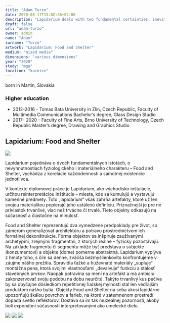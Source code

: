 ```yaml
---
title: "Adam Turzo"
date: 2020-08-17T15:02:56+02:00
description: "Lapidarium deals with two fundamental certainties, inevitabilities of physiological and material nature - Food and Shelter, it is based on the correlation of the everyday and the very existence of an individual."
draft: false
url: "adam-turzo"
owner: admin
name: "Adam"
surname: "Turzo"
artwork: "Lapidarium: Food and Shelter"
medium: "mixed media"
dimensions: "various dimensions"
year: "2020"
study: "mga"
location: "kaznice"
---
```


born in Martin, Slovakia

### Higher education
- 2012-2016 - Tomas Bata University in Zlin, Czech Republic, Faculty of Multimedia Communications
Bachelor’s degree, Glass Design Studio
- 2017- 2020 - Faculty of Fine Arts, Brno University of Technology, Czech Republic
Master’s degree, Drawing and Graphics Studio


## Lapidarium: Food and Shelter

![](/2020/turzo/1.jpg)

Lapidarium pojednáva o dvoch fundamentálnych istotách, o nevyhnutnostiach fyziologického i materiálneho charakteru – Food and Shelter, vychádza z korelácie každodennosti a samotnej existencie jednotlivca.

V kontexte diplomovej práce je Lapidarium, ako východisko inštalácie, určitou reinterpretáciou inštitúcie – miesta, kde sa kumulujú a vystavujú kamenné predmety. Toto „lapidárium“ však zahŕňa artefakty, ktoré už len svojou materialitou popierajú jeho ustálenú definíciu. Príznačnejší je pre ne prívlastok trvanlivé, viac než trvácne či trvalé. Tieto objekty odkazujú na súčasnosť a čiastočne na minulosť.

Food and Shelter reprezentujú dva vymedzené predpoklady pre život, so zámerom generalizovať architektúru a potravu prostredníctvom ich formálnej dekonštrukcie. Forma objektov sa inšpiruje zaužívanými archetypmi, zrejmými fragmentmi, z ktorých reálne – fyzicky pozostávajú. Na základe fragmentu či segmentu môže byť predstava o subjekte (konzumentovi) a objekte (dome) pomerne abstraktná. Lapidarium vyplýva z hmoty toho, s čím sa denne, zväčša bezmyšlienkovito konfrontujeme v záujme nášho prežitia. Spravidla ťažké a húževnaté materiály „supluje“ montážna pena, ktorá svojimi vlastnosťami „devalvuje“ funkciu a stálosť stavebných prvkov. Naopak potravina sa mení na artefakt a má ambíciu zakonzervovať svoju podobu na dobu neurčitú. Takýto trvanlivý kus pečiva by sa obyčajne dôsledkom repetitívnej ľudskej mylnosti stal len vedľajším produktom nášho bytia. Objekty Food and Shelter na seba akosi lapidárne upozorňujú škálou povrchov a farieb, na ktoré v zatemnenom prostredí dopadá svetlo reflektorov. Dostáva sa im tak muzeálnej pozornosti, akoby boli exponátmi súčasnosti interpretovanými ako umelecké dielo.

![](/2020/turzo/2.jpg)
![](/2020/turzo/3.jpg)
![](/2020/turzo/4.jpg)
